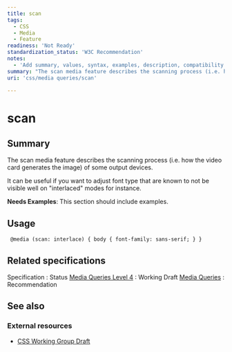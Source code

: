 ```yaml
---
title: scan
tags:
  - CSS
  - Media
  - Feature
readiness: 'Not Ready'
standardization_status: 'W3C Recommendation'
notes:
  - 'Add summary, values, syntax, examples, description, compatibility.'
summary: "The scan media feature describes the scanning process (i.e. how the video card generates the image) of some output devices. \n"
uri: 'css/media queries/scan'

---
```

# scan

## Summary

The scan media feature describes the scanning process (i.e. how the video card generates the image) of some output devices.

It can be useful if you want to adjust font type that are known to not be visible well on "interlaced" modes for instance.

**Needs Examples**: This section should include examples.

## Usage

     @media (scan: interlace) { body { font-family: sans-serif; } }

## Related specifications

Specification
:   Status
[Media Queries Level 4](http://www.w3.org/TR/mediaqueries-4/)
:   Working Draft
[Media Queries](http://www.w3.org/TR/css3-mediaqueries/)
:   Recommendation

## See also

### External resources

-   [CSS Working Group Draft](http://dev.w3.org/csswg/mediaqueries-4/#descdef-media-scan)

